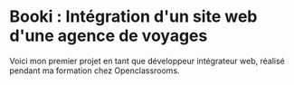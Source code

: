 # Booki : Intégration d'un site web d'une agence de voyages

Voici mon premier projet en tant que développeur intégrateur web, réalisé pendant ma formation chez Openclassrooms.
